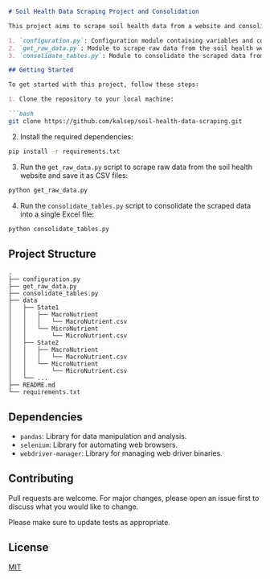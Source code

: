 ```markdown
# Soil Health Data Scraping Project and Consolidation

This project aims to scrape soil health data from a website and consolidate it into a single Excel file. It consists of three main Python scripts:

1. `configuration.py`: Configuration module containing variables and constants used in the data scraping process.
2. `get_raw_data.py`: Module to scrape raw data from the soil health website and save it as CSV files.
3. `consolidate_tables.py`: Module to consolidate the scraped data from individual state directories into a single Excel file.

## Getting Started

To get started with this project, follow these steps:

1. Clone the repository to your local machine:

```bash
git clone https://github.com/kalsep/soil-health-data-scraping.git
```

2. Install the required dependencies:

```bash
pip install -r requirements.txt
```

3. Run the `get_raw_data.py` script to scrape raw data from the soil health website and save it as CSV files:

```bash
python get_raw_data.py
```

4. Run the `consolidate_tables.py` script to consolidate the scraped data into a single Excel file:

```bash
python consolidate_tables.py
```

## Project Structure

```
.
├── configuration.py
├── get_raw_data.py
├── consolidate_tables.py
├── data
│   ├── State1
│   │   ├── MacroNutrient
│   │   │   └── MacroNutrient.csv
│   │   └── MicroNutrient
│   │       └── MicroNutrient.csv
│   ├── State2
│   │   ├── MacroNutrient
│   │   │   └── MacroNutrient.csv
│   │   └── MicroNutrient
│   │       └── MicroNutrient.csv
│   └── ...
├── README.md
└── requirements.txt
```

## Dependencies

- `pandas`: Library for data manipulation and analysis.
- `selenium`: Library for automating web browsers.
- `webdriver-manager`: Library for managing web driver binaries.

## Contributing

Pull requests are welcome. For major changes, please open an issue first to discuss what you would like to change.

Please make sure to update tests as appropriate.

## License

[MIT](https://choosealicense.com/licenses/mit/)
```